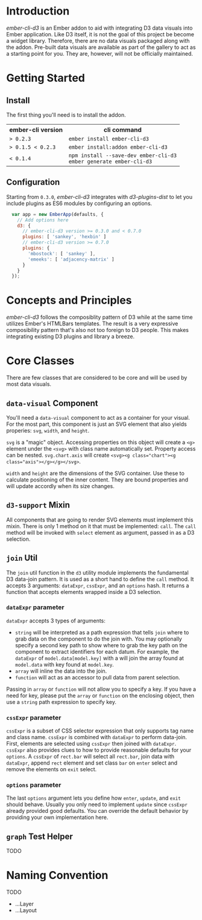 
# Introduction

*ember-cli-d3* is an Ember addon to aid with integrating D3 data visuals into Ember application. Like D3 itself, it is not the goal of this project be become a widget library. Therefore, there are no data visuals packaged along with the addon. Pre-built data visuals are available as part of the gallery to act as a starting point for you. They are, however, will not be officially maintained.

# Getting Started

## Install

The first thing you'll need is to install the addon.

<table>
  <tr>
    <th>ember-cli version</th>
    <th>cli command</th>
  </tr>
  <tr>
    <td><code>> 0.2.3</code></td>
    <td><code>ember install ember-cli-d3</code></td>
  </tr>
  <tr>
    <td><code>> 0.1.5 < 0.2.3</code></td>
    <td><code>ember install:addon ember-cli-d3</code></td>
  </tr>
  <tr>
    <td><code>< 0.1.4</code></td>
    <td><code>npm install --save-dev ember-cli-d3</code><br><code>ember generate ember-cli-d3</code></td>
  </tr>
</table>

## Configuration

Starting from `0.3.0`, *ember-cli-d3* integrates with *d3-plugins-dist* to let you include plugins as ES6 modules by configuring an options.

```javascript
  var app = new EmberApp(defaults, {
    // Add options here
    d3: {
      // ember-cli-d3 version >= 0.3.0 and < 0.7.0
      plugins: [ 'sankey', 'hexbin' ]
      // ember-cli-d3 version >= 0.7.0
      plugins: {
        'mbostock': [ 'sankey' ],
        'emeeks': [ 'adjacency-matrix' ]
      }
    }
  });
```
# Concepts and Principles

*ember-cli-d3* follows the composiblity pattern of D3 while at the same time utilizes Ember's HTMLBars templates. The result is a very expressive composibility pattern that's also not too foreign to D3 people. This makes integrating existing D3 plugins and library a breeze.

# Core Classes

There are few classes that are considered to be core and will be used by most data visuals.

## `data-visual` Component

You'll need a `data-visual` component to act as a container for your visual. For the most part, this component is just an SVG element that also yields properies: `svg`, `width`, and `height`.

`svg` is a "magic" object. Accessing properties on this object will create a `<g>` element under the `<svg>` with class name automatically set. Property access can be nested. `svg.chart.axis` will create `<svg><g class="chart"><g class="axis"></g></g></svg>`.

`width` and `height` are the dimensions of the SVG container. Use these to calculate positioning of the inner content. They are bound properties and will update accordly when its size changes.

## `d3-support` Mixin

All components that are going to render SVG elements must implement this mixin. There is only 1 method on it that must be implemented: `call`. The `call` method will be invoked with `select` element as argument, passed in as a D3 selection.

## `join` Util

The `join` util function in the `d3` utility module implements the fundamental D3 data-join pattern. It is used as a short hand to define the `call` method. It accepts 3 arguments: `dataExpr`, `cssExpr`, and an `options` hash. It returns a function that accepts elements wrapped inside a D3 selection.

### `dataExpr` parameter

`dataExpr` accepts 3 types of arguments:

* `string` will be interpreted as a path expression that tells `join` where to grab data on the component to do the join with. You may optionally specify a second key path to show where to grab the key path on the component to extract identifiers for each datum. For example, the `dataExpr` of `model.data[model.key]` with a will join the array found at `model.data` with key found at `model.key`.
* `array` will inline the data into the join.
* `function` will act as an accessor to pull data from parent selection.

Passing in `array` or `function` will not allow you to specify a key. If you have a need for key, please put the `array` or `function` on the enclosing object, then use a `string` path expression to specify key.

### `cssExpr` parameter

`cssExpr` is a subset of CSS selector expression that only supports tag name and class name. `cssExpr` is combined with `dataExpr` to perform data-join. First, elements are selected using `cssExpr` then joined with `dataExpr`. `cssExpr` also provides clues to how to provide reasonable defaults for your `options`. A `cssExpr` of `rect.bar` will select all `rect.bar`, join data with `dataExpr`, append `rect` element and set class `bar` on `enter` select and remove the elements on `exit` select.

### `options` parameter

The last `options` argument lets you define how `enter`, `update`, and `exit` should behave. Usually you only need to implement `update` since `cssExpr` already provided good defaults. You can override the default behavior by providing your own implementation here.

## `graph` Test Helper

TODO

# Naming Convention

TODO

* ...Layer
* ...Layout
